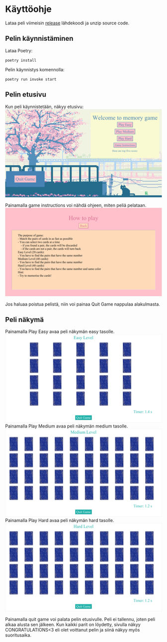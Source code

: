 # Käyttöohje
Lataa peli viimeisin [release](https://github.com/kxelina/python-elinanpeli/releases/tag/viikko6) lähdekoodi ja unzip source code. 

## Pelin käynnistäminen
Lataa Poetry:
```
poetry install
``` 
Pelin käynnistys komennolla:
```
poetry run invoke start
```

## Pelin etusivu
Kun peli käynnistetään, näkyy etusivu:
![etusivu](./kuvat/etusivu.png)


Painamalla game instructions voi nähdä ohjeen, miten peliä pelataan.
![howtoplay](./kuvat/how_to_play.png)

Jos haluaa poistua pelistä, niin voi painaa Quit Game nappulaa alakulmasta.

## Peli näkymä
Painamalla Play Easy avaa peli näkymän easy tasolle.
![pelinäkymä](./kuvat/pelinäkymä_easy.png)
Painamalla Play Medium avaa peli näkymän medium tasolle.
![pelinäkymä](./kuvat/pelinäkymä_medium.png)
Painamalla Play Hard avaa peli näkymän hard tasolle.
![pelinäkymä](./kuvat/pelinäkymä_hard.png)

Painamalla quit game voi palata pelin etusivulle. Peli ei tallennu, joten peli alkaa alusta sen jälkeen. Kun kaikki parit on löydetty, sivulla näkyy CONGRATULATIONS<3 eli olet voittanut pelin ja siinä näkyy myös suoritusaika.



